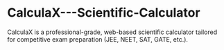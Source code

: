# CalculaX---Scientific-Calculator
CalculaX is a professional-grade, web-based scientific calculator tailored for competitive exam preparation (JEE, NEET, SAT, GATE, etc.). 

